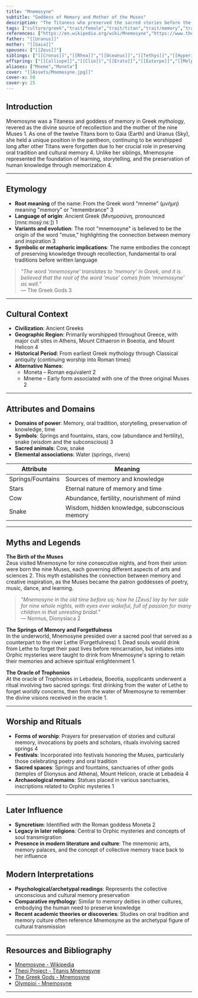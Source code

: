 ```yaml
---
title: "Mnemosyne"
subtitle: "Goddess of Memory and Mother of the Muses"
description: "The Titaness who preserved the sacred stories before the age of writing"
tags: ["culture/greek","trait/female","trait/titan","trait/memory","trait/mother","domain/knowledge","domain/arts","domain/time"]
references: ["https://en.wikipedia.org/wiki/Mnemosyne","https://www.theoi.com/Titan/TitanisMnemosyne.html","https://www.thegreekgods.org/mnemosyne/","https://olympioi.com/greek-gods/mnemosyne"]
father: "[[Uranus]]"
mother: "[[Gaia]]"
spouses: ["[[Zeus]]"]
siblings: ["[[Cronus]]","[[Rhea]]","[[Oceanus]]","[[Tethys]]","[[Hyperion]]","[[Theia]]","[[Coeus]]","[[Phoebe]]","[[Crius]]","[[Iapetus]]","[[Themis]]"]
offspring: ["[[Calliope]]","[[Clio]]","[[Erato]]","[[Euterpe]]","[[Melpomene]]","[[Polyhymnia]]","[[Terpsichore]]","[[Thalia]]","[[Urania]]"]
aliases: ["Mneme","Moneta"]
cover: "[[Assets/Mnemosyne.jpg]]"
cover-x: 50
cover-y: 25
---
```

##  Introduction
Mnemosyne was a Titaness and goddess of memory in Greek mythology, revered as the divine source of recollection and the mother of the nine Muses <mcreference link="https://en.wikipedia.org/wiki/Mnemosyne" index="1">1</mcreference>. As one of the twelve Titans born to Gaia (Earth) and Uranus (Sky), she held a unique position in the pantheon, continuing to be worshipped long after other Titans were forgotten due to her crucial role in preserving oral tradition and cultural memory <mcreference link="https://olympioi.com/greek-gods/mnemosyne" index="4">4</mcreference>. Unlike her siblings, Mnemosyne represented the foundation of learning, storytelling, and the preservation of human knowledge through memorization <mcreference link="https://olympioi.com/greek-gods/mnemosyne" index="4">4</mcreference>.

---

## Etymology

- **Root meaning** of the name: From the Greek word "mneme" (μνήμη) meaning "memory" or "remembrance" <mcreference link="https://www.thegreekgods.org/mnemosyne/" index="3">3</mcreference>
- **Language of origin**: Ancient Greek (Μνημοσύνη, pronounced [mnɛːmosýːnɛː]) <mcreference link="https://en.wikipedia.org/wiki/Mnemosyne" index="1">1</mcreference>
- **Variants and evolution**: The root "mnemosyne" is believed to be the origin of the word "muse," highlighting the connection between memory and inspiration <mcreference link="https://www.thegreekgods.org/mnemosyne/" index="3">3</mcreference>
- **Symbolic or metaphoric implications**: The name embodies the concept of preserving knowledge through recollection, fundamental to oral traditions before written language

> _"The word 'mnemosyne' translates to 'memory' in Greek, and it is believed that the root of the word 'muse' comes from 'mnemosyne' as well."_  
> — The Greek Gods <mcreference link="https://www.thegreekgods.org/mnemosyne/" index="3">3</mcreference>

---

##  Cultural Context

- **Civilization**: Ancient Greeks
- **Geographic Region**: Primarily worshipped throughout Greece, with major cult sites in Athens, Mount Cithaeron in Boeotia, and Mount Helicon <mcreference link="https://olympioi.com/greek-gods/mnemosyne" index="4">4</mcreference>
- **Historical Period**: From earliest Greek mythology through Classical antiquity (continuing worship into Roman times)
- **Alternative Names**:
  - Moneta – Roman equivalent <mcreference link="https://www.theoi.com/Titan/TitanisMnemosyne.html" index="2">2</mcreference>
  - Mneme – Early form associated with one of the three original Muses <mcreference link="https://www.theoi.com/Titan/TitanisMnemosyne.html" index="2">2</mcreference>

---

## Attributes and Domains

- **Domains of power**: Memory, oral tradition, storytelling, preservation of knowledge, time
- **Symbols**: Springs and fountains, stars, cow (abundance and fertility), snake (wisdom and the subconscious) <mcreference link="https://www.thegreekgods.org/mnemosyne/" index="3">3</mcreference>
- **Sacred animals**: Cow, snake
- **Elemental associations**: Water (springs, rivers)

| Attribute       | Meaning                        |
|----------------|---------------------------------|
| Springs/Fountains | Sources of memory and knowledge   |
| Stars     | Eternal nature of memory and time   |
| Cow | Abundance, fertility, nourishment of mind |
| Snake | Wisdom, hidden knowledge, subconscious memory |

---

## Myths and Legends

**The Birth of the Muses**  
Zeus visited Mnemosyne for nine consecutive nights, and from their union were born the nine Muses, each governing different aspects of arts and sciences <mcreference link="https://www.theoi.com/Titan/TitanisMnemosyne.html" index="2">2</mcreference>. This myth establishes the connection between memory and creative inspiration, as the Muses became the patron goddesses of poetry, music, dance, and learning.

> _"Mnemosyne in the old time before us; how he [Zeus] lay by her side for nine whole nights, with eyes ever wakeful, full of passion for many children in that unresting bridal."_  
> — Nonnus, Dionysiaca <mcreference link="https://www.theoi.com/Titan/TitanisMnemosyne.html" index="2">2</mcreference>

**The Springs of Memory and Forgetfulness**  
In the underworld, Mnemosyne presided over a sacred pool that served as a counterpart to the river Lethe (Forgetfulness) <mcreference link="https://en.wikipedia.org/wiki/Mnemosyne" index="1">1</mcreference>. Dead souls would drink from Lethe to forget their past lives before reincarnation, but initiates into Orphic mysteries were taught to drink from Mnemosyne's spring to retain their memories and achieve spiritual enlightenment <mcreference link="https://en.wikipedia.org/wiki/Mnemosyne" index="1">1</mcreference>.

**The Oracle of Trophonios**  
At the oracle of Trophonios in Lebadeia, Boeotia, supplicants underwent a ritual involving two sacred springs: first drinking from the water of Lethe to forget worldly concerns, then from the water of Mnemosyne to remember the divine visions received in the oracle <mcreference link="https://en.wikipedia.org/wiki/Mnemosyne" index="1">1</mcreference>.

---

## Worship and Rituals

- **Forms of worship**: Prayers for preservation of stories and cultural memory, invocations by poets and scholars, rituals involving sacred springs <mcreference link="https://olympioi.com/greek-gods/mnemosyne" index="4">4</mcreference>
- **Festivals**: Incorporated into festivals honoring the Muses, particularly those celebrating poetry and oral tradition
- **Sacred spaces**: Springs and fountains, sanctuaries of other gods (temples of Dionysus and Athena), Mount Helicon, oracle at Lebadeia <mcreference link="https://olympioi.com/greek-gods/mnemosyne" index="4">4</mcreference>
- **Archaeological remains**: Statues placed in various sanctuaries, inscriptions related to Orphic mysteries <mcreference link="https://en.wikipedia.org/wiki/Mnemosyne" index="1">1</mcreference>

---

## Later Influence

- **Syncretism**: Identified with the Roman goddess Moneta <mcreference link="https://www.theoi.com/Titan/TitanisMnemosyne.html" index="2">2</mcreference>
- **Legacy in later religions**: Central to Orphic mysteries and concepts of soul transmigration
- **Presence in modern literature and culture**: The mnemonic arts, memory palaces, and the concept of collective memory trace back to her influence

## Modern Interpretations

- **Psychological/archetypal readings**: Represents the collective unconscious and cultural memory preservation
- **Comparative mythology**: Similar to memory deities in other cultures, embodying the human need to preserve knowledge
- **Recent academic theories or discoveries**: Studies on oral tradition and memory culture often reference Mnemosyne as the archetypal figure of cultural transmission

---

## Resources and Bibliography

- [Mnemosyne - Wikipedia](https://en.wikipedia.org/wiki/Mnemosyne)
- [Theoi Project - Titanis Mnemosyne](https://www.theoi.com/Titan/TitanisMnemosyne.html)
- [The Greek Gods - Mnemosyne](https://www.thegreekgods.org/mnemosyne/)
- [Olympioi - Mnemosyne](https://olympioi.com/greek-gods/mnemosyne)

---